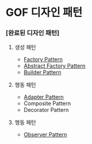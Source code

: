 # GOF 디자인 패턴

### [완료된 디자인 패턴]

1. 생성 패턴
   - [Factory Pattern](https://velog.io/@aios_/%EB%94%94%EC%9E%90%EC%9D%B8-%ED%8C%A8%ED%84%B4-%ED%8C%A9%ED%86%A0%EB%A6%AC-%EB%A9%94%EC%86%8C%EB%93%9C)
   - [Abstract Factory Pattern](https://velog.io/@aios_/%EB%94%94%EC%9E%90%EC%9D%B8-%ED%8C%A8%ED%84%B4-%EC%B6%94%EC%83%81-%ED%8C%A9%ED%86%A0%EB%A6%AC-%EB%A9%94%EC%86%8C%EB%93%9C-%ED%8C%A8%ED%84%B4)
   - [Builder Pattern](https://velog.io/@aios_/%EB%94%94%EC%9E%90%EC%9D%B8%ED%8C%A8%ED%84%B4-%EB%B9%8C%EB%8D%94-%ED%8C%A8%ED%84%B4)


2. 행동 패턴
    - [Adapter Pattern](https://velog.io/@aios_/%EB%94%94%EC%9E%90%EC%9D%B8%ED%8C%A8%ED%84%B4-%EC%96%B4%EB%8C%91%ED%84%B0-%ED%8C%A8%ED%84%B4)
    - Composite Pattern
    - Decorator Pattern


3. 행동 패턴
   - [Observer Pattern](https://velog.io/@aios_/%EC%98%B5%EC%A0%80%EB%B2%84-%ED%8C%A8%ED%84%B4)